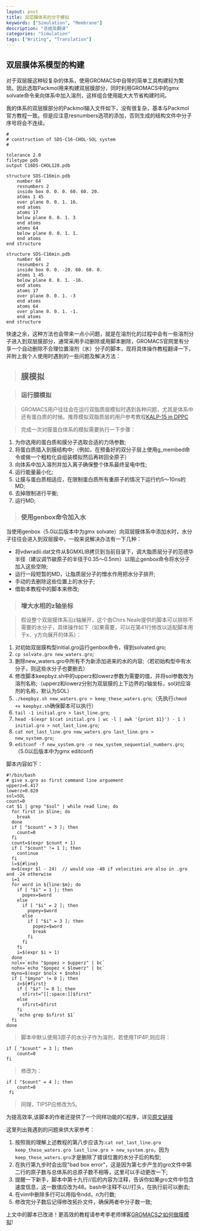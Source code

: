 ```yaml
---
layout: post
title: 双层膜体系的分子模拟
keywords: ["Simulation", "Membrane"]
description: "总结及翻译"
categories: "Simulation"
tags: ["Writing", "Translation"]
---
```


## 双层膜体系模型的构建

对于双层膜这种较复杂的体系，使用GROMACS中自带的简单工具构建较为繁琐。因此选取Packmol用来构建双层膜部分，同时利用GROMACS中的gmx solvate命令来向体系中加入溶剂，这样组合使用能大大节省构建时间。

我的体系的双层膜部分的Packmol输入文件如下，没有很复杂，基本与Packmol官方教程一致。但是应注意resnumbers选项的添加，否则生成的结构文件中分子序号将会不连续。

	#  
	# construction of SDS-C16-CHOL-SOL system  
	#  
	
	tolerance 2.0  
	filetype pdb  
	output C16DS-CHOL128.pdb  
	
	structure SDS-C16min.pdb  
	    number 64  
		resnumbers 2  
	    inside box 0. 0. 0. 60. 60. 20.  
	    atoms 1 45  
	    over plane 0. 0. 1. 16.  
	    end atoms  
		atoms 17  
		below plane 0. 0. 1. 3  
		end atoms  
		atoms 64  
		below plane 0. 0. 1. 1.  
		end atoms  
	end structure  
	
	structure SDS-C16min.pdb  
	    number 64  
		resnumbers 2  
	    inside box 0. 0. -20. 60. 60. 0.  
	    atoms 1 45  
	    below plane 0. 0. 1. -16.  
	    end atoms  
		atoms 17  
		over plane 0. 0. 1. -3  
		end atoms  
		atoms 64  
		over plane 0. 0. 1. -1.  
		end atoms  
	end structure  

快速之余，这种方法也会带来一点小问题，就是在溶剂化的过程中会有一些溶剂分子进入到双层膜部分，通常采用手动删除或用脚本删除，GROMACS官网里有分享一个自动删除不合理位置溶剂（水）分子的脚本，现将具体操作教程翻译一下，并附上我个人使用时遇到的一些问题及解决方法：

> ## 膜模拟

> ### 运行膜模拟

> GROMACS用户往往会在运行双脂质层模拟时遇到各种问题，尤其是体系中还有蛋白质的时候。推荐模拟双脂质层的用户参考教程[KALP-15 in DPPC](http://www.bevanlab.biochem.vt.edu/Pages/Personal/justin/gmx-tutorials/membrane_protein/index.html)

> 完成一次对膜蛋白体系的模拟需要执行一下步骤：
>
1. 为你选用的蛋白质和膜分子选取合适的力场参数;  
2. 将蛋白质插入到膜结构中;（例如，在预备好的双分子层上使用g_membed命令或做一个粗粒化自组装模拟然后再转回全原子）  
3. 向体系中加入溶剂并加入离子确保整个体系最终呈电中性;  
4. 运行能量最小化;  
5. 让膜与蛋白质相适应，在限制蛋白质所有重原子的情况下运行约5～10ns的MD;  
6. 去掉限制进行平衡;  
7. 运行MD;  

> ### 使用genbox命令加入水
>
当使用genbox（5.0以后版本中为gmx solvate）向双层膜体系中添加水时，水分子往往会进入到双层膜中，一般来说解决办法有一下几种：
>
* 将vdwradii.dat文件从$GMXLIB拷贝到当前目录下，调大脂质层分子的范德华半径（建议调节碳原子的半径于0.35～0.5nm）以阻止genbox命令将水分子加入这些空隙;  
* 运行一段短暂的MD，让脂质层分子的憎水作用把水分子排开;  
* 手动的去删除这些位置上的水分子;  
* 借助本教程中的脚本来修改;  

> ### 增大水相的z轴坐标

> 假设整个双层膜体系沿z轴展开，这个由Chirs Neale提供的脚本可以排除不需要的水分子，具体操作如下（如果需要，可以在第41行修改以适配脚本用于x、y方向展开的体系）：
> 
1. 对初始双层膜构型initial.gro运行genbox命令，得到solvated.gro;  
2. `cp solvate.gro new_waters.gro`;  
3. 删除new_waters.gro中所有不为新添加进来的水的内容;（若初始构型中有水分子，则这些水分子也要删去）  
4. 修改脚本keepbyz.sh中的upperz和lowerz参数为需要的值，并将sol参数改为溶剂名称;（upperz和lowerz分别为双层膜的上下边界的z轴坐标，sol对应溶剂的名称，默认为SOL）  
5. `./keepbyz.sh new_waters.gro > keep_these_waters.gro`;（先执行`chmod +x keepbyz.sh`确保脚本可以执行）  
6. `tail -1 initial.gro > last_line.gro`;  
7. `head -$(expr $(cat initial.gro | wc -l | awk '{print $1}') - 1 ) initial.gro > not_last_line.gro`;  
8. `cat not_last_line.gro new_waters.gro last_line.gro > new_system.gro`;  
9. `editconf -f new_system.gro -o new_system_sequential_numbers.gro`;（5.0以后版本中为gmx editconf)  
>
脚本内容如下：

	#!/bin/bash
	# give x.gro as first command line arguement
	upperz=6.417
	lowerz=0.820
	sol=SOL
	count=0
	cat $1 | grep "$sol" | while read line; do
	  for first in $line; do
	    break
	  done
	  if [ "$count" = 3 ]; then
	    count=0
	  fi
	  count=$(expr $count + 1)
	  if [ "$count" != 1 ]; then
	    continue
	  fi
	  l=${#line}
	  m=$(expr $l - 24)  // would use -48 if velocities are also in .gro and -24 otherwise
	  i=1
	  for word in ${line:$m}; do
	    if [ "$i" = 1 ]; then
	      popex=$word
	    else
	      if [ "$i" = 2 ]; then
	        popey=$word
	      else
	        if [ "$i" = 3 ]; then
	          popez=$word
	          break
	        fi
	      fi
	    fi
	    i=$(expr $i + 1)
	  done
	  nolx=`echo "$popez > $upperz" | bc`
	  nohx=`echo "$popez < $lowerz" | bc`
	  myno=$(expr $nolx + $nohx)
	  if [ "$myno" != 0 ]; then
	    z=${#first}
	    if [ "$z" != 8 ]; then
	      sfirst="[[:space:]]$first"
	    else
	      sfirst=$first
	    fi
	    `echo grep $sfirst $1`
	  fi
	done


> 脚本中默认使用3原子的水分子作为溶剂，若使用TIP4P,则应将：

    if [ "$count" = 3 ]; then
        count=0
    fi

> 修改为：

    if [ "$count" = 4 ]; then
        count=0
     fi

> 同理，TIP5P应修改为5。

为提高效率,该脚本的作者还提供了一个同样功能的C程序，详见[原文链接](http://www.gromacs.org/Documentation/How-tos/Membrane_Simulations)

这里列出我遇到的问题来供大家参考：

1. 按照我的理解上述教程的第八步应该为:`cat not_last_line.gro keep_these_waters.gro last_line.gro > new_system.gro`，因为`keep_these_waters.gro`才是删除了错误位置的水分子后的构型;  
2. 在执行第九步时会出现"bad box error"，这是因为第七步产生的gro文件中第二行的原子数与总体系的总原子数不相等，这里可以手动更改一下;  
3. 提醒一下新手，脚本中第十九行//后的内容为注释，告诉你如果gro文件中包含速度信息，这一数值应改为48。bash中注释不以//打头，在执行前可以删去;  
4. 在vim中删除多行可以用指令ndd，n为行数;  
5. 修改完分子数后记得修改拓扑文件，确保两者中分子数一致;  

上文中的脚本已改进！更高效的教程请参考李老师博客[GROMACS之如何做膜模拟](http://jerkwin.github.io/2016/09/19/GROMACS%E5%A6%82%E4%BD%95%E5%81%9A%E4%B9%8B%E8%86%9C%E6%A8%A1%E6%8B%9F/)!



